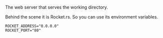 The web server that serves the working directory.

Behind the scene it is Rocket.rs⁠. So you can use its environment variables.

```
ROCKET_ADDRESS="0.0.0.0"
ROCKET_PORT="80"
```
